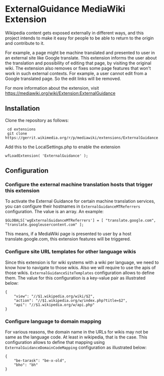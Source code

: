 # ExternalGuidance MediaWiki Extension

Wikipedia content gets exposed externally in different ways, and this project intends to make it easy for people to be able to return to the origin and contribute to it.

For example, a page might be machine translated and presented to user in an external site like Google translate. This extension informs the user about the translation and possibility of editing that page, by visiting the original wiki. The extension also removes or fixes some page features that won't work in such external contexts. For example, a user cannot edit from a Google translated page. So the edit links will be removed.

For more information about the extension, visit https://mediawiki.org/wiki/Extension:ExternalGuidance

## Installation

Clone the repository as follows:

```lang=bash
 cd extensions
 git clone https://gerrit.wikimedia.org/r/p/mediawiki/extensions/ExternalGuidance.git
```

Add this to the LocalSettings.php to enable the extension

```lang=php
wfLoadExtension( 'ExternalGuidance' );
```

## Configuration

### Configure the external machine translation hosts that trigger this extension

To activate the External Guidance for certain machine translation services, you can configure their hostnames in `ExternalGuidanceMTReferrers` configuration. The value is an array. An example:

```lang=php
$GLOBALS['wgExternalGuidanceMTReferrers'] = [ "translate.google.com", "translate.googleusercontent.com" ];
```

This means, if a MediaWiki page is presented to user by a host translate.google.com, this extension features will be triggered.

### Configure site URL templates for other language wikis

Since this extension is for wiki systems with a wiki per language, we need to know how to navigate to those wikis. Also we will require to use the apis of those wikis. `ExternalGuidanceSiteTemplates` configuration allows to define them. The value for this configuration is a key-value pair as illustrated below:

```lang=json
{
    "view": "//$1.wikipedia.org/wiki/$2",
    "action": "//$1.wikipedia.org/w/index.php?title=$2",
    "api": "//$1.wikipedia.org/w/api.php"
}
```

### Configure language to domain mapping

For various reasons, the domain name in the URLs for wikis may not be same as the language code. At least in wikipedia, that is the case. This configuration allows to define that mapping using `ExternalGuidanceDomainCodeMapping` configuration as illustrated below:

```lang=json
{
    "be-tarask": "be-x-old",
    "bho": "bh"
}
```
